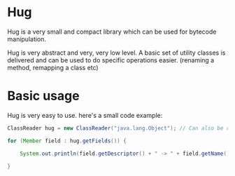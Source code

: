 Hug
===

Hug is a very small and compact library which can be used for bytecode manipulation.

Hug is very abstract and very, very low level. A basic set of utility classes is delivered
and can be used to do specific operations easier. (renaming a method, remapping a class etc)

Basic usage
===========

Hug is very easy to use. here's a small code example:

```Java
ClassReader hug = new ClassReader("java.lang.Object"); // Can also be raw bytes or an inputstream

for (Member field : hug.getFields()) {

    System.out.println(field.getDescriptor() + " -> " + field.getName());

}

```
